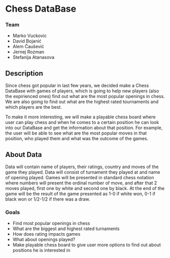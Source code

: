 <h1> Chess DataBase </h1>
<h3>Team</h3>
<ul>
  <li>Marko Vuckovic</li>
  <li>David Bojanić</li>
  <li>Alem Čaušević</li>
  <li>Jernej Rozman</li>
  <li>Stefanija Atanasova</li>
</ul>
<h2>Description</h2>
<p>
  Since chess got popular in last few years, we decided make a Chess DataBase with games of players,
  which is going to help new players (also the expirienced ones) find out what are the most popular 
  openings in chess. We are also going to find out what are the highest rated tournaments and 
  which players are the best. 
</p>
<p>
  To make it more interesting, we will make a playable chess board where user can play chess and when he comes to
  a certain position he can look into our DataBase and get the information about that position.
  For example, the user will be able to see what are the most popular moves in that position, who played them
  and what was the outcome of the games. 
</p>
<h2>About Data</h2>
Data will contain name of players, their ratings, country and moves of the game they played.
Data will consist of turnament they played at and name of opening played.
Games will be presented in standard chess notation where numbers will present the ordinal number of move,
and after that 2 moves played, first one by white and second one by black. At the end of the game will be 
the result of the game presented as 1-0 if white won, 0-1 if black won or 1/2-1/2 if there was a draw.

<h3>Goals</h3>
<ul>
  <li>Find most popular openings in chess</li>
  <li>What are the biggest and highest rated turnaments</li>
  <li>How does rating impacts games</li>
  <li>What about openings played?</li>
  <li>Make playable chess board to give user more options to find out about positions he is interested in</li>
</ul>
